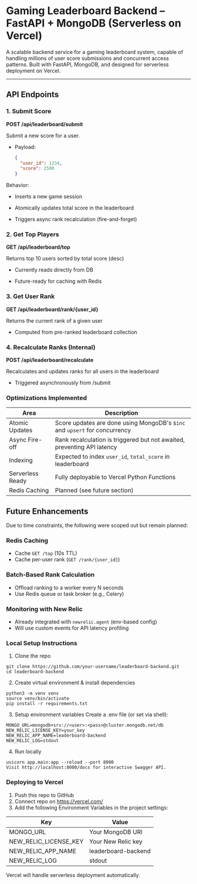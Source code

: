 # Gaming Leaderboard Backend – FastAPI + MongoDB (Serverless on Vercel)

A scalable backend service for a gaming leaderboard system, capable of handling millions of user score submissions and concurrent access patterns. Built with FastAPI, MongoDB, and designed for serverless deployment on Vercel.

---

## API Endpoints

### 1. Submit Score

**POST /api/leaderboard/submit**

Submit a new score for a user.

- Payload:
  ```json
  {
    "user_id": 1234,
    "score": 2500
  }
Behavior:

- Inserts a new game session

- Atomically updates total score in the leaderboard

- Triggers async rank recalculation (fire-and-forget)

### 2. Get Top Players
**GET /api/leaderboard/top**

Returns top 10 users sorted by total score (desc)

- Currently reads directly from DB

- Future-ready for caching with Redis

### 3. Get User Rank
**GET /api/leaderboard/rank/{user_id}**

Returns the current rank of a given user

- Computed from pre-ranked leaderboard collection

### 4. Recalculate Ranks (Internal)
**POST /api/leaderboard/recalculate**

Recalculates and updates ranks for all users in the leaderboard

- Triggered asynchronously from /submit


### Optimizations Implemented
| Area             | Description                                                                |
| ---------------- | -------------------------------------------------------------------------- |
| Atomic Updates   | Score updates are done using MongoDB's `$inc` and `upsert` for concurrency |
| Async Fire-off   | Rank recalculation is triggered but not awaited, preventing API latency    |
| Indexing         | Expected to index `user_id`, `total_score` in leaderboard                  |
| Serverless Ready | Fully deployable to Vercel Python Functions                                |
| Redis Caching    | Planned (see future section)                                               |


## Future Enhancements

Due to time constraints, the following were scoped out but remain planned:

### Redis Caching
- Cache `GET /top` (10s TTL)
- Cache per-user rank (`GET /rank/{user_id}`)

### Batch-Based Rank Calculation
- Offload ranking to a worker every N seconds
- Use Redis queue or task broker (e.g., Celery)

### Monitoring with New Relic
- Already integrated with `newrelic.agent` (env-based config)
- Will use custom events for API latency profiling


### Local Setup Instructions
1. Clone the repo
```
git clone https://github.com/your-username/leaderboard-backend.git
cd leaderboard-backend
```
2. Create virtual environment & install dependencies
```
python3 -m venv venv
source venv/bin/activate
pip install -r requirements.txt
```

3. Setup environment variables
Create a .env file (or set via shell):
```
MONGO_URL=mongodb+srv://<user>:<pass>@cluster.mongodb.net/db
NEW_RELIC_LICENSE_KEY=your_key
NEW_RELIC_APP_NAME=leaderboard-backend
NEW_RELIC_LOG=stdout
```

4. Run locally
```
uvicorn app.main:app --reload --port 8000
Visit http://localhost:8000/docs for interactive Swagger API.
```

### Deploying to Vercel
1. Push this repo to GitHub
2. Connect repo on https://vercel.com/
3. Add the following Environment Variables in the project settings:

| Key                      | Value               |
| ------------------------ | ------------------- |
| MONGO\_URL               | Your MongoDB URI    |
| NEW\_RELIC\_LICENSE\_KEY | Your New Relic key  |
| NEW\_RELIC\_APP\_NAME    | leaderboard-backend |
| NEW\_RELIC\_LOG          | stdout              |


Vercel will handle serverless deployment automatically.
